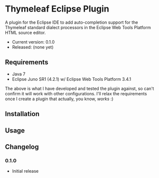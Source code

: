 
Thymeleaf Eclipse Plugin
========================

A plugin for the Eclipse IDE to add auto-completion support for the Thymeleaf
standard dialect processors in the Eclipse Web Tools Platform HTML source
editor.

 - Current version: 0.1.0
 - Released: (none yet)


Requirements
------------

 - Java 7
 - Eclipse Juno SR1 (4.2.1) w/ Eclipse Web Tools Platform 3.4.1

The above is what I have developed and tested the plugin against, so can't
confirm it will work with other configurations.  I'll relax the requirements
once I create a plugin that actually, you know, _works_ :)


Installation
------------


Usage
-----


Changelog
---------

### 0.1.0
 - Initial release

